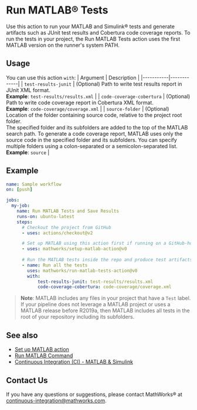 # Run MATLAB® Tests

Use this action to run your MATLAB and Simulink® tests and generate artifacts
such as JUnit test results and Cobertura code coverage reports. To run the tests
in your project, the Run MATLAB Tests action uses the first MATLAB version on
the runner's system PATH.

## Usage

You can use this action `with`:
| Argument  | Description |
|-----------|-------------|
| `test-results-junit` | (Optional) Path to write test results report in JUnit XML format. <br/> **Example**: `test-results/results.xml` |
| `code-coverage-cobertura` | (Optional) Path to write code coverage report in Cobertura XML format. <br/> **Example**: `code-coverage/coverage.xml` |
| `source-folder` | (Optional) Location of the folder containing source code, relative to the project root folder. <br/> The specified folder and its subfolders are added to the top of the MATLAB search path. To generate a code coverage report, MATLAB uses only the source code in the specified folder and its subfolders. You can specify multiple folders using a colon-separated or a semicolon-separated list. <br/> **Example**: `source` |

## Example

```yaml
name: Sample workflow
on: [push]

jobs:
  my-job:
    name: Run MATLAB Tests and Save Results
    runs-on: ubuntu-latest
    steps:
      # Checkout the project from GitHub
      - uses: actions/checkout@v2

      # Set up MATLAB using this action first if running on a GitHub-hosted runner!
      - uses: mathworks/setup-matlab-action@v0
      
      # Run the MATLAB tests inside the repo and produce test artifacts
      - name: Run all the tests
        uses: mathworks/run-matlab-tests-action@v0
        with:
            test-results-junit: test-results/results.xml
            code-coverage-cobertura: code-coverage/coverage.xml
```

> **Note**: MATLAB includes any files in your project that have a `Test` label. If
> your pipeline does not leverage a MATLAB project or uses a MATLAB release
> before R2019a, then MATLAB includes all tests in the root of your repository
> including its subfolders.

## See also
- [Set up MATLAB action](https://github.com/mathworks/setup-matlab-action/)
- [Run MATLAB Command](https://github.com/mathworks/run-matlab-command-action/)
- [Continuous Integration (CI) - MATLAB & Simulink](https://www.mathworks.com/help/matlab/continuous-integration.html)

## Contact Us
If you have any questions or suggestions, please contact MathWorks® at continuous-integration@mathworks.com.

